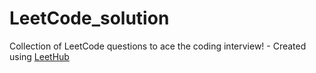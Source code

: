 # LeetCode_solution
Collection of LeetCode questions to ace the coding interview! - Created using [LeetHub](https://github.com/QasimWani/LeetHub)
